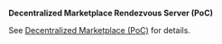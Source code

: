 **Decentralized Marketplace Rendezvous Server (PoC)**

See [Decentralized Marketplace (PoC)](https://github.com/vitali2y/marketplace) for details.
